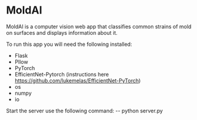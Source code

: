 # MoldAI
MoldAI is a computer vision web app that classifies common strains of mold on surfaces and displays information about it.

To run this app you will need the following installed:
  - Flask
  - Pllow
  - PyTorch
  - EfficientNet-Pytorch (instructions here https://github.com/lukemelas/EfficientNet-PyTorch)
  - os
  - numpy
  - io
  
 Start the server use the following command:
    -- python server.py
 
  
